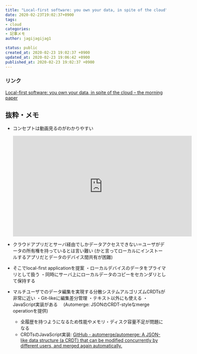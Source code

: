 ```yaml
---
title: "Local-first software: you own your data, in spite of the cloud"
date: 2020-02-23T19:02:37+0900
tags:
- cloud
categories:
- 記事メモ
author: jagijagijag1

status: public
created_at: 2020-02-23 19:02:37 +0900
updated_at: 2020-02-23 19:06:42 +0900
published_at: 2020-02-23 19:02:37 +0900
---
```

### リンク
[Local-first software: you own your data, in spite of the cloud – the morning paper](https://blog.acolyer.org/2019/11/20/local-first-software/)

## 抜粋・メモ
- コンセプトは動画見るのがわかりやすい
  <iframe width="560" height="315" src="https://www.youtube.com/embed/L9fdyDlhByM" frameborder="0" allow="accelerometer; autoplay; encrypted-media; gyroscope; picture-in-picture" allowfullscreen></iframe>

- クラウドアプリだとサーバ経由でしかデータアクセスできない＝ユーザがデータの所有権を持っているとは言い難い (かと言ってローカルにインストールするアプリだとデータのデバイス間共有が困難)
- そこでlocal-first applicationを提案 ・ローカルデバイスのデータをプライマリとして扱う ・同時にサーバ上にローカルデータのコピーをセカンダリとして保持する
- マルチユーザでのデータ編集を実現する分散システムアルゴリズムCRDTsが非常に近い ・Git-likeに編集差分管理 ・テキスト以外にも使える ・JavaScript実装がある 　(Automerge: JSONのCRDT-styleなmerge operationを提供)
  - 全履歴を持つようになるため性能やメモリ・ディスク容量不足が問題になる
  - CRDTsのJavaScript実装: [GitHub - automerge/automerge: A JSON-like data structure (a CRDT) that can be modified concurrently by different users, and merged again automatically.](https://github.com/automerge/automerge)
  
